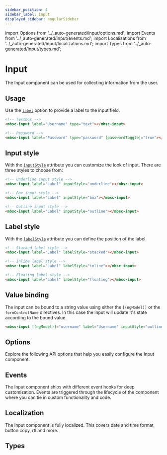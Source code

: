 ```yaml
---
sidebar_position: 4
sidebar_label: Input
displayed_sidebar: angularSidebar
---
```


import Options from '../\_auto-generated/input/options.md';
import Events from '../\_auto-generated/input/events.md';
import Localizations from '../\_auto-generated/input/localizations.md';
import Types from '../\_auto-generated/input/types.md';

# Input

The Input component can be used for collecting information from the user.

## Usage

Use the [`label`](#opt-label) option to provide a label to the input field.

```html
<!-- Textbox -->
<mbsc-input label="Username" type="text"></mbsc-input>

<!-- Password -->
<mbsc-input label="Password" type="password" [passwordToggle]="true"></mbsc-input>
```

## Input style

With the [`inputStyle`](#opt-inputStyle) attribute you can customize the look of input. There are three styles to choose from:

```html
<!-- Underline input style -->
<mbsc-input label="Label" inputStyle="underline"></mbsc-input>

<!-- Box input style -->
<mbsc-input label="Label" inputStyle="box"></mbsc-input>

<!-- Outline input style -->
<mbsc-input label="Label" inputStyle="outline"></mbsc-input>
```

## Label style

With the [`labelStyle`](#opt-labelStyle) attribute you can define the position of the label.

```html
<!-- Stacked label style -->
<mbsc-input label="Label" labelStyle="stacked"></mbsc-input>

<!-- Inline label style -->
<mbsc-input label="Label" labelStyle="inline"></mbsc-input>

<!-- Floating label style -->
<mbsc-input label="Label" labelStyle="floating"></mbsc-input>
```

## Value binding

The input can be bound to a string value using either the `[(ngModel)]` or the `formControlName` directives. In this case the input will update it's state according to the bound value.

```html
<mbsc-input [(ngModel)]="username" label="Username" inputStyle="outline" labelStyle="floating"></mbsc-input>
```

<div className="option-list">

## Options
Explore the following API options that help you easily configure the Input component.

<Options />

## Events
The Input component ships with different event hooks for deep customization. Events are triggered through the lifecycle of the component where you can tie in custom functionality and code.

<Events />

## Localization
The Input component is fully localized. This covers date and time format, button copy, rtl and more.

<Localizations />

## Types

<Types />

</div>
